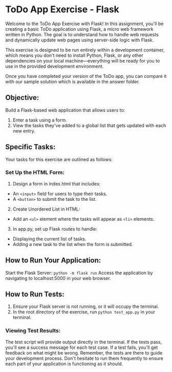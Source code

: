 # ToDo App Exercise - Flask
Welcome to the ToDo App Exercise with Flask! In this assignment, you'll be creating a basic ToDo application using Flask, a micro web framework written in Python. The goal is to understand how to handle web requests and dynamically update web pages using server-side logic with Flask.

This exercise is designed to be run entirely within a development container, which means you don't need to install Python, Flask, or any other dependencies on your local machine—everything will be ready for you to use in the provided development environment.

Once you have completed your version of the ToDo app, you can compare it with our sample solution which is available in the answer folder.

## Objective:
Build a Flask-based web application that allows users to:

1. Enter a task using a form.
2. View the tasks they've added to a global list that gets updated with each new entry.

## Specific Tasks:
Your tasks for this exercise are outlined as follows:

### Set Up the HTML Form:
1. Design a form in index.html that includes:
- An `<input>` field for users to type their tasks.
- A `<button>` to submit the task to the list.

2. Create Unordered List in HTML:
- Add an `<ul>` element where the tasks will appear as `<li>` elements.

3. In app.py, set up Flask routes to handle:
- Displaying the current list of tasks.
- Adding a new task to the list when the form is submitted.

## How to Run Your Application:
Start the Flask Server: `python -m flask run`
Access the application by navigating to localhost:5000 in your web browser.

## How to Run Tests:
1. Ensure your Flask server is not running, or it will occupy the terminal.
2. In the root directory of the exercise, run `python test_app.py` in your terminal.

### Viewing Test Results:
The test script will provide output directly in the terminal.
If the tests pass, you'll see a success message for each test case.
If a test fails, you'll get feedback on what might be wrong.
Remember, the tests are there to guide your development process. Don't hesitate to run them frequently to ensure each part of your application is functioning as it should.
